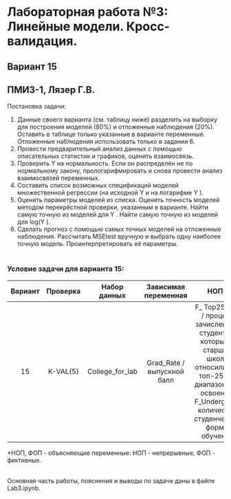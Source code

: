 # Лабораторная работа №3: Линейные модели. Кросс-валидация.
## Вариант 15
## ПМИ3-1, Лязер Г.В.

Постановка задачи:
1. Данные своего варианта (см. таблицу ниже) разделить на выборку для построения
моделей (80%) и отложенные наблюдения (20%). Оставить в таблице только указанные в
варианте переменные. Отложенные наблюдения использовать только в задании 6.
2. Провести предварительный анализ данных с помощью описательных статистик и
графиков, оценить взаимосвязь.
3. Проверить Y на нормальность. Если он распределён не по нормальному закону,
прологарифмировать и снова провести анализ взаимосвязей переменных.
4. Составить список возможных спецификаций моделей множественной регрессии (на
исходной Y и на логарифме Y ).
5. Оценить параметры моделей из списка. Оценить точность моделей методом
перекрёстной проверки, указанным в варианте. Найти самую точную из моделей для Y .
Найти самую точную из моделей для log(Y ).
6. Сделать прогноз с помощью самых точных моделей на отложенные наблюдения.
Рассчитать MSEtest вручную и выбрать одну наиболее точную модель.
Проинтерпретировать её параметры. <br><br>

### Условие задачи для варианта 15:
| Вариант | Проверка | Набор данных     | Зависимая переменная       | НОП*                                                                                              | ФОП*                                             |
|:--------:|:--------:|:----------------:|:--------------------------:|:------------------------------------------------------------------------------------------------:|:------------------------------------------------:|
| 15      | K-VAL(5) | College_for_lab  | Grad_Rate / выпускной балл | F_ Top25perc / процент зачисленных студентов, которые в старшей школе относились к топ-25% в диапазоне по освоению F_Undergrad / количество студенческой формы обучения | Private / частный или государственный университет: Да - частный, Нет - государственный | <br> <br>

*НОП, ФОП - объясняющие переменные: НОП - непрерывные, ФОП - фиктивные. <br><br>

Основная часть работы, пояснения и выводы по задаче даны в файле Lab3.ipynb.